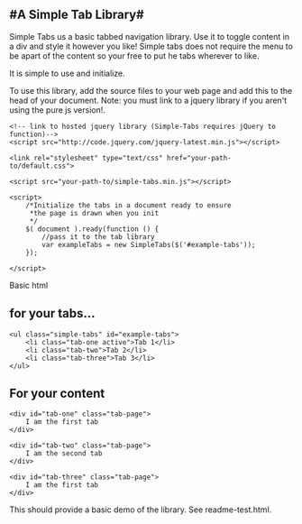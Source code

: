 #A Simple Tab Library#
--------------------------------------------------

Simple Tabs us a basic tabbed navigation library. Use it to toggle
content in a div and style it however you like!  Simple tabs does not require the
menu to be apart of the content so your free to put he tabs wherever to like.


It is simple to use and initialize.

To use this library, add the source files to your
web page and add this to the head of your document.
Note: you must link to a jquery library if you aren't using the pure js version!.

    <!-- link to hosted jquery library (Simple-Tabs requires jQuery to function)-->
    <script src="http://code.jquery.com/jquery-latest.min.js"></script>
    
    <link rel="stylesheet" type="text/css" href="your-path-to/default.css">
    
    <script src="your-path-to/simple-tabs.min.js"></script>
    
    <script>
        /*Initialize the tabs in a document ready to ensure
         *the page is drawn when you init
         */
        $( document ).ready(function () {
            //pass it to the tab library
            var exampleTabs = new SimpleTabs($('#example-tabs'));
        });
        
    </script>


Basic html

for your tabs...
-------------------------


    <ul class="simple-tabs" id="example-tabs">
        <li class="tab-one active">Tab 1</li>
        <li class="tab-two">Tab 2</li>
        <li class="tab-three">Tab 3</li>
    </ul>


For your content
------------------------

    <div id="tab-one" class="tab-page">
        I am the first tab
    </div>
    
    <div id="tab-two" class="tab-page">
        I am the second tab
    </div>
    
    <div id="tab-three" class="tab-page">
        I am the first tab
    </div>


This should provide a basic demo of the library.  See readme-test.html.


